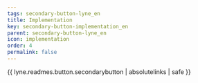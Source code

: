```yaml
---
tags: secondary-button-lyne_en
title: Implementation
key: secondary-button-implementation_en
parent: secondary-button-lyne_en
icon: implementation
order: 4
permalink: false  
---
```

{{ lyne.readmes.button.secondarybutton | absolutelinks | safe }}


